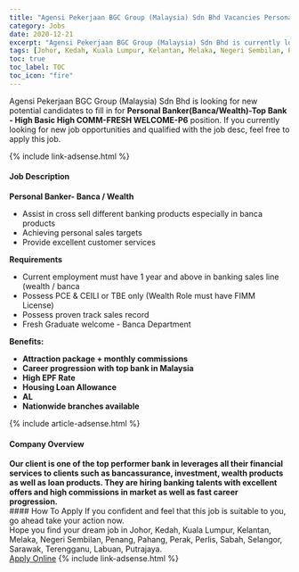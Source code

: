```yaml
---
title: "Agensi Pekerjaan BGC Group (Malaysia) Sdn Bhd Vacancies Personal Banker(Banca/Wealth)-Top Bank - High Basic High COMM-FRESH WELCOME-P6" 
category: Jobs 
date: 2020-12-21 
excerpt: "Agensi Pekerjaan BGC Group (Malaysia) Sdn Bhd is currently looking for suitable person to fill in the Personal Banker(Banca/Wealth)-Top Bank - High Basic High COMM-FRESH WELCOME-P6 which positioned at Johor, Kedah, Kuala Lumpur, Kelantan, Melaka, Negeri Sembilan, Penang, Pahang, Perak, Perlis, Sabah, Selangor, Sarawak, Terengganu, Labuan, Putrajaya" 
tags: [Johor, Kedah, Kuala Lumpur, Kelantan, Melaka, Negeri Sembilan, Penang, Pahang, Perak, Perlis, Sabah, Selangor, Sarawak, Terengganu, Labuan, Putrajaya] 
toc: true 
toc_label: TOC 
toc_icon: "fire" 
--- 
```


<p>Agensi Pekerjaan BGC Group (Malaysia) Sdn Bhd is looking for new potential candidates to fill in for <b>Personal Banker(Banca/Wealth)-Top Bank - High Basic High COMM-FRESH WELCOME-P6</b> position. If you currently looking for new job opportunities and qualified with the job desc, feel free to apply this job.
</p>{% include link-adsense.html %} 
<div><div><div><h4>Job Description</h4></div></div><div><div><span><div><div><b>Personal Banker- Banca / Wealth&#160;</b></div><ul><li>Assist in cross sell different banking products especially in banca products&#160;</li><li>Achieving personal sales targets&#160;</li><li>Provide excellent customer services&#160;</li></ul><div><strong>Requirements&#160;</strong></div><ul><li>Current employment must have 1 year and above in banking sales line (wealth / banca&#160;</li><li>Possess PCE &amp; CEILI or TBE only (Wealth Role must have FIMM License)&#160;</li><li>Possess proven track sales record&#160;</li><li>Fresh Graduate welcome - Banca Department&#160;</li></ul><div><strong>Benefits:&#160;</strong></div><ul><li><strong>Attraction package + monthly commissions&#160;</strong></li><li><strong>Career progression with top bank in Malaysia&#160;</strong></li><li><strong>High EPF Rate&#160;</strong></li><li><strong>Housing Loan Allowance&#160;</strong></li><li><strong>AL&#160;</strong></li><li><b>Nationwide branches available&#160;</b></li></ul></div></span></div></div></div> 
{% include article-adsense.html %} 
<div><div><div><h4>Company Overview</h4></div></div><div><div><span><div><div><strong>Our client is one of the top performer bank in leverages all their financial services to clients such as bancassurance, investment, wealth products as well as loan products. They are hiring banking talents with excellent offers and high commissions in market as well as fast career progression.&#160;</strong></div></div></span></div></div></div> 
#### How To Apply 
If you confident and feel that this job is suitable to you, go ahead take your action now. <br/> 
Hope you find your dream job in Johor, Kedah, Kuala Lumpur, Kelantan, Melaka, Negeri Sembilan, Penang, Pahang, Perak, Perlis, Sabah, Selangor, Sarawak, Terengganu, Labuan, Putrajaya. <br/> 
<a href="https://www.jobstreet.com.my/en/job/personal-banker-banca-wealth-top-bank-high-basic-high-comm-fresh-welcome-p6-4448175?jobId=jobstreet-my-job-4448175&sectionRank=7&token=0~1bc18f33-a2aa-4d5b-ab91-8047d02eb5b3&fr=SRP%20View%20In%20New%20Ta" class="btn btn--info" target="_blank" rel="nofollow noopenner">Apply Online</a> 
{% include link-adsense.html %} 
